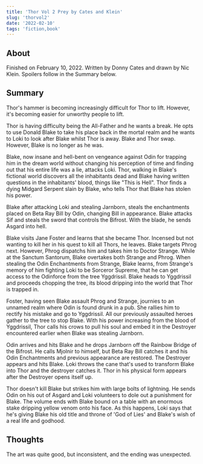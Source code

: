```yaml
---
title: 'Thor Vol 2 Prey by Cates and Klein'
slug: 'thorvol2'
date: '2022-02-10'
tags: 'fiction,book'
---
```


## About

Finished on February 10, 2022.  Written by Donny Cates and drawn by Nic Klein.  Spoilers follow in the Summary below.

## Summary

Thor's hammer is becoming increasingly difficult for Thor to lift. However, it's becoming easier for unworthy people to lift.

Thor is having difficulty being the All-Father and he wants a break.  He opts to use Donald Blake to take his place back in the mortal realm and he wants to Loki to look after Blake whilst Thor is away.  Blake and Thor swap.  However, Blake is no longer as he was.

Blake, now insane and hell-bent on vengeance against Odin for trapping him in the dream world without changing his perception of time and finding out that his entire life was a lie, attacks Loki.  Thor, walking in Blake's fictional world discovers all the inhabitants dead and Blake having written questions in the inhabitants' blood, things like "This is Hell".  Thor finds a dying Midgard Serpent slain by Blake, who tells Thor that Blake has stolen his power.

Blake after attacking Loki and stealing Jarnborn, steals the enchantments placed on Beta Ray Bill by Odin, changing Bill in appearance.  Blake attacks Sif and steals the sword that controls the Bifrost.  With the blade, he sends Asgard into hell.  

Blake visits Jane Foster and learns that she became Thor.  Incensed but not wanting to kill her in his quest to kill all Thors, he leaves.  Blake targets Phrog next.  However, Phrog dispatchs him and takes him to Doctor Strange.  While at the Sanctum Santorum, Blake overtakes both Strange and Phrog.  When stealing the Odin Enchantments from Strange, Blake learns, from Strange's memory of him fighting Loki to be Sorceror Supreme, that he can get access to the Odinforce from the tree Yggdrissil.  Blake heads to Yggdrissil and proceeds chopping the tree, its blood dripping into the world that Thor is trapped in.

Foster, having seen Blake assault Phrog and Strange, journies to an unnamed realm where Odin is found drunk in a pub. She rallies him to rectify his mistake and go to Yggdrissil.  All our previously assaulted heroes gather to the tree to stop Blake.  With his power increasing from the blood of Yggdrissil, Thor calls his crows to pull his soul and embed it in the Destroyer encountered earlier when Blake was stealing Jarnborn.  

Odin arrives and hits Blake and he drops Jarnborn off the Rainbow Bridge of the Bifrost.  He calls Mjolnir to himself, but Beta Ray Bill catches it and his Odin Enchantments and previous appearance are restored.  The Destroyer appears and hits Blake.  Loki throws the cane that's used to transform Blake into Thor and the destroyer catches it.  Thor in his physical form appears after the Destroyer opens itself up.  

Thor doesn't kill Blake but strikes him with large bolts of lightning.  He sends Odin on his out of Asgard and Loki volunteers to dole out a punishment for Blake.  The volume ends with Blake bound on a table with an enormous stake dripping yellow venom onto his face.  As this happens, Loki says that he's giving Blake his old title and throne of 'God of Lies' and Blake's wish of a real life and godhood.

## Thoughts

The art was quite good, but inconsistent, and the ending was unexpected.
